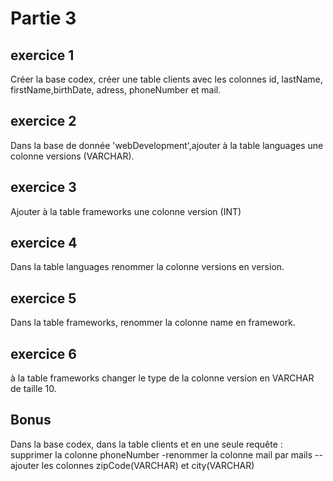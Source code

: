 # Partie 3

## exercice 1
Créer la base codex, créer une table clients avec les colonnes id, lastName, firstName,birthDate, adress, phoneNumber et mail.

## exercice 2
Dans la base de donnée 'webDevelopment',ajouter à la table languages une colonne versions (VARCHAR).

## exercice 3
Ajouter à la table frameworks une colonne version (INT)

## exercice 4
Dans la table languages renommer la colonne versions en version.

## exercice 5
Dans la table frameworks, renommer la colonne name en framework.

## exercice 6
à la table frameworks changer le type de la colonne version en VARCHAR de taille 10.

## Bonus
Dans la base codex, dans la table clients et en une seule requête :
supprimer la colonne phoneNumber -renommer la colonne mail par mails --ajouter les colonnes zipCode(VARCHAR) et city(VARCHAR)